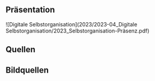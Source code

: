 
## Präsentation
![Digitale Selbstorganisation](2023/2023-04_Digitale Selbstorganisation/2023_Selbstorganisation-Präsenz.pdf)

## Quellen

## Bildquellen
